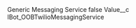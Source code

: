 <?xml version="1.0" encoding="UTF-8"?>
<CustomMetadata xmlns="http://soap.sforce.com/2006/04/metadata" xmlns:xsi="http://www.w3.org/2001/XMLSchema-instance" xmlns:xsd="http://www.w3.org/2001/XMLSchema">
    <label>Generic Messaging Service</label>
    <protected>false</protected>
    <values>
        <field>Value__c</field>
        <value xsi:type="xsd:string">IBot_OOBTwilioMessagingService</value>
    </values>
</CustomMetadata>
